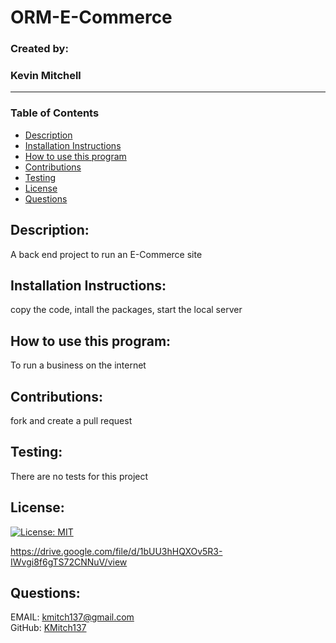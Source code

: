  


# **ORM-E-Commerce**  
### Created by:  
### Kevin Mitchell  
_________________________
### Table of Contents
  - [Description](#description)
  - [Installation Instructions](#installation-instructions)
  - [How to use this program](#how-to-use-this-program)
  - [Contributions](#contributions)
  - [Testing](#testing)
  - [License](#license)
  - [Questions](#questions)



## **Description:**  
A back end project to run an E-Commerce site  


## **Installation Instructions:**     
copy the code, intall the packages, start the local server  
  

## **How to use this program:**  
To run a business on the internet  


## **Contributions:**  
fork and create a pull request  


## **Testing:**  
There are no tests for this project  


## **License:**  
[![License: MIT](https://img.shields.io/badge/License-MIT-yellow.svg)](https://github.com/git/git-scm.com/blob/main/MIT-LICENSE.txt)




https://drive.google.com/file/d/1bUU3hHQXOv5R3-IWvgi8f6gTS72CNNuV/view



## Questions:  
EMAIL: [kmitch137@gmail.com](mailto:kmitch137@gmail.com)  
GitHub: [KMitch137](https://github.com/KMitch137)
  